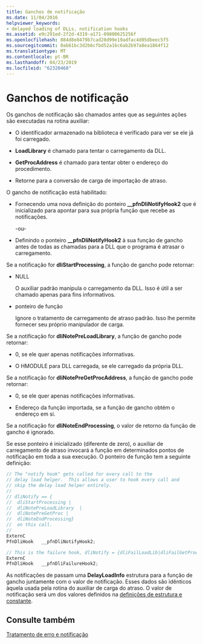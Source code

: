 ```yaml
---
title: Ganchos de notificação
ms.date: 11/04/2016
helpviewer_keywords:
- delayed loading of DLLs, notification hooks
ms.assetid: e9c291ed-2f2d-4319-a171-09800625256f
ms.openlocfilehash: 884d8e8479b7cad28d99e19adfac4d05dbeec5f5
ms.sourcegitcommit: 0ab61bc3d2b6cfbd52a16c6ab2b97a8ea1864f12
ms.translationtype: MT
ms.contentlocale: pt-BR
ms.lasthandoff: 04/23/2019
ms.locfileid: "62320468"
---
```

# <a name="notification-hooks"></a>Ganchos de notificação

Os ganchos de notificação são chamados antes que as seguintes ações são executadas na rotina auxiliar:

- O identificador armazenado na biblioteca é verificado para ver se ele já foi carregado.

- **LoadLibrary** é chamado para tentar o carregamento da DLL.

- **GetProcAddress** é chamado para tentar obter o endereço do procedimento.

- Retorne para a conversão de carga de importação de atraso.

O gancho de notificação está habilitado:

- Fornecendo uma nova definição do ponteiro **__pfnDliNotifyHook2** que é inicializado para apontar para sua própria função que recebe as notificações.

   \-ou-

- Definindo o ponteiro **__pfnDliNotifyHook2** à sua função de gancho antes de todas as chamadas para a DLL que o programa é atrasar o carregamento.

Se a notificação for **dliStartProcessing**, a função de gancho pode retornar:

- NULL

   O auxiliar padrão manipula o carregamento da DLL. Isso é útil a ser chamado apenas para fins informativos.

- ponteiro de função

   Ignore o tratamento de carregamento de atraso padrão. Isso lhe permite fornecer seu próprio manipulador de carga.

Se a notificação for **dliNotePreLoadLibrary**, a função de gancho pode retornar:

- 0, se ele quer apenas notificações informativas.

- O HMODULE para DLL carregada, se ele carregado da própria DLL.

Se a notificação for **dliNotePreGetProcAddress**, a função de gancho pode retornar:

- 0, se ele quer apenas notificações informativas.

- Endereço da função importada, se a função de gancho obtém o endereço em si.

Se a notificação for **dliNoteEndProcessing**, o valor de retorno da função de gancho é ignorado.

Se esse ponteiro é inicializado (diferente de zero), o auxiliar de carregamento de atraso invocará a função em determinados pontos de notificação em toda a sua execução. O ponteiro de função tem a seguinte definição:

```C
// The "notify hook" gets called for every call to the
// delay load helper.  This allows a user to hook every call and
// skip the delay load helper entirely.
//
// dliNotify == {
//  dliStartProcessing |
//  dliNotePreLoadLibrary  |
//  dliNotePreGetProc |
//  dliNoteEndProcessing}
//  on this call.
//
ExternC
PfnDliHook   __pfnDliNotifyHook2;

// This is the failure hook, dliNotify = {dliFailLoadLib|dliFailGetProc}
ExternC
PfnDliHook   __pfnDliFailureHook2;
```

As notificações de passam uma **DelayLoadInfo** estrutura para a função de gancho juntamente com o valor de notificação. Esses dados são idênticos àquela usada pela rotina do auxiliar de carga do atraso. O valor de notificação será um dos valores definidos na [definições de estrutura e constante](structure-and-constant-definitions.md).

## <a name="see-also"></a>Consulte também

[Tratamento de erro e notificação](error-handling-and-notification.md)
